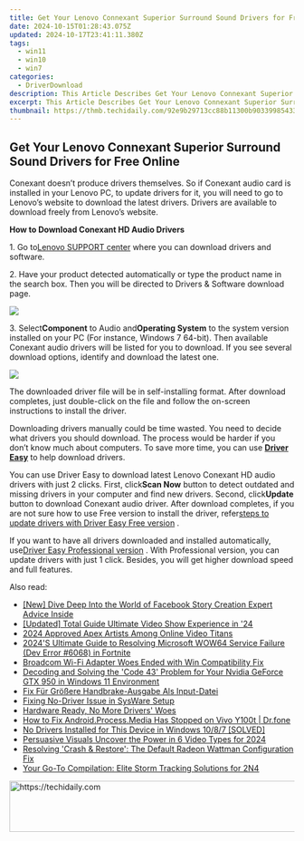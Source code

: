 ```yaml
---
title: Get Your Lenovo Connexant Superior Surround Sound Drivers for Free Online
date: 2024-10-15T01:28:43.075Z
updated: 2024-10-17T23:41:11.380Z
tags:
  - win11
  - win10
  - win7
categories:
  - DriverDownload
description: This Article Describes Get Your Lenovo Connexant Superior Surround Sound Drivers for Free Online
excerpt: This Article Describes Get Your Lenovo Connexant Superior Surround Sound Drivers for Free Online
thumbnail: https://thmb.techidaily.com/92e9b29713cc88b11300b903399854331375d2de8a951965b47ae1bc4c0fa3c6.jpg
---
```


## Get Your Lenovo Connexant Superior Surround Sound Drivers for Free Online

Conexant doesn’t produce drivers themselves. So if Conexant audio card is installed in your Lenovo PC, to update drivers for it, you will need to go to Lenovo’s website to download the latest drivers. Drivers are available to download freely from Lenovo’s website.  
  
 **How to Download Conexant HD Audio Drivers** 
  
1\. Go to[Lenovo SUPPORT center](https://shop-links.co/link/?exclusive=1&publisher_slug=itechdaily19598&url=http%3A%2F%2Fsupport.lenovo.com%2Fus%2Fen%2FGlobalProductSelector%3FC%3D1%26TabName%26linkTrack) where you can download drivers and software.  
   
2\. Have your product detected automatically or type the product name in the search box. Then you will be directed to Drivers & Software download page.  

  
![](https://images.drivereasy.com/wp-content/uploads/2016/06/img_5757bbfd7df2e.png)   
  
 3\. Select**Component** to Audio and**Operating System** to the system version installed on your PC (For instance, Windows 7 64-bit). Then available Conexant audio drivers will be listed for you to download. If you see several download options, identify and download the latest one.  
  
![](https://images.drivereasy.com/wp-content/uploads/2016/06/img_5757be2be3296.png)   
  
 The downloaded driver file will be in self-installing format. After download completes, just double-click on the file and follow the on-screen instructions to install the driver.   
  
 Downloading drivers manually could be time wasted. You need to decide what drivers you should download. The process would be harder if you don’t know much about computers. To save more time, you can use **[Driver Easy](https://tools.techidaily.com/drivereasy/download/)**  to help download drivers.  
  
 You can use Driver Easy to download latest Lenovo Conexant HD audio drivers with just 2 clicks. First, click**Scan Now** button to detect outdated and missing drivers in your computer and find new drivers. Second, click**Update** button to download Conexant audio driver. After download completes, if you are not sure how to use Free version to install the driver, refer[steps to update drivers with Driver Easy Free version](https://tools.techidaily.com/drivereasy/download/) .   
  
 If you want to have all drivers downloaded and installed automatically, use[Driver Easy Professional version](https://tools.techidaily.com/drivereasy/download/) . With Professional version, you can update drivers with just 1 click. Besides, you will get higher download speed and full features.

<ins class="adsbygoogle"
     style="display:block"
     data-ad-format="autorelaxed"
     data-ad-client="ca-pub-7571918770474297"
     data-ad-slot="1223367746"></ins>

<ins class="adsbygoogle"
     style="display:block"
     data-ad-client="ca-pub-7571918770474297"
     data-ad-slot="8358498916"
     data-ad-format="auto"
     data-full-width-responsive="true"></ins>

<span class="atpl-alsoreadstyle">Also read:</span>
<div><ul>
<li><a href="https://facebook-clips.techidaily.com/new-dive-deep-into-the-world-of-facebook-story-creation-expert-advice-inside/"><u>[New] Dive Deep Into the World of Facebook Story Creation Expert Advice Inside</u></a></li>
<li><a href="https://fox-helps.techidaily.com/updated-total-guide-ultimate-video-show-experience-in-24/"><u>[Updated] Total Guide Ultimate Video Show Experience in '24</u></a></li>
<li><a href="https://youtube-video-recordings.techidaily.com/2024-approved-apex-artists-among-online-video-titans/"><u>2024 Approved Apex Artists Among Online Video Titans</u></a></li>
<li><a href="https://program-issues.techidaily.com/2024s-ultimate-guide-to-resolving-microsoft-wow64-service-failure-dev-error-6068-in-fortnite/"><u>2024'S Ultimate Guide to Resolving Microsoft WOW64 Service Failure (Dev Error #6068) in Fortnite</u></a></li>
<li><a href="https://driver-error.techidaily.com/broadcom-wi-fi-adapter-woes-ended-with-win-compatibility-fix/"><u>Broadcom Wi-Fi Adapter Woes Ended with Win Compatibility Fix</u></a></li>
<li><a href="https://driver-error.techidaily.com/decoding-and-solving-the-code-43-problem-for-your-nvidia-geforce-gtx-950-in-windows-11-environment/"><u>Decoding and Solving the 'Code 43' Problem for Your Nvidia GeForce GTX 950 in Windows 11 Environment</u></a></li>
<li><a href="https://eaxpv-info.techidaily.com/fix-fur-grossere-handbrake-ausgabe-als-input-datei/"><u>Fix Für Größere Handbrake-Ausgabe Als Input-Datei</u></a></li>
<li><a href="https://driver-error.techidaily.com/fixing-no-driver-issue-in-sysware-setup/"><u>Fixing No-Driver Issue in SysWare Setup</u></a></li>
<li><a href="https://driver-error.techidaily.com/hardware-ready-no-more-drivers-woes/"><u>Hardware Ready, No More Drivers' Woes</u></a></li>
<li><a href="https://change-location.techidaily.com/how-to-fix-androidprocessmedia-has-stopped-on-vivo-y100t-drfone-by-drfone-fix-android-problems-fix-android-problems/"><u>How to Fix Android.Process.Media Has Stopped on Vivo Y100t | Dr.fone</u></a></li>
<li><a href="https://driver-error.techidaily.com/no-drivers-installed-for-this-device-in-windows-1087-solved/"><u>No Drivers Installed for This Device in Windows 10/8/7 [SOLVED]</u></a></li>
<li><a href="https://extra-support.techidaily.com/persuasive-visuals-uncover-the-power-in-6-video-types-for-2024/"><u>Persuasive Visuals Uncover the Power in 6 Video Types for 2024</u></a></li>
<li><a href="https://driver-error.techidaily.com/resolving-crash-and-restore-the-default-radeon-wattman-configuration-fix/"><u>Resolving 'Crash & Restore': The Default Radeon Wattman Configuration Fix</u></a></li>
<li><a href="https://buynow-marvelous.techidaily.com/your-go-to-compilation-elite-storm-tracking-solutions-for-2n4/"><u>Your Go-To Compilation: Elite Storm Tracking Solutions for 2N4</u></a></li>
</ul></div>

<!-- affiliate ads begin -->
<a href="https://appsumo.8odi.net/c/5597632/2137411/7443" target="_top" id="2137411">
  <img src="//a.impactradius-go.com/display-ad/7443-2137411" border="0" alt="https://techidaily.com" width="600" height="90"/>
</a>
<img height="0" width="0" src="https://appsumo.8odi.net/i/5597632/2137411/7443" style="position:absolute;visibility:hidden;" border="0" />
<!-- affiliate ads end -->

